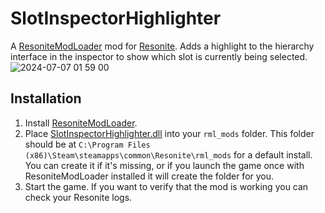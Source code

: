 # SlotInspectorHighlighter

A [ResoniteModLoader](https://github.com/resonite-modding-group/ResoniteModLoader/) mod for [Resonite](https://resonite.com/). Adds a highlight to the hierarchy interface in the inspector to show which slot is currently being selected.
![2024-07-07 01 59 00](https://github.com/sjsanjsrh/SlotInspectorHighlighter/assets/16241081/7a585021-7683-4abd-9771-3268e3969c62)

## Installation
1. Install [ResoniteModLoader](https://github.com/resonite-modding-group/ResoniteModLoader/).
2. Place [SlotInspectorHighlighter.dll](https://github.com/sjsanjsrh/SlotInspectorHighlighter/releases/latest/download/SlotInspectorHighlighter.dll) into your `rml_mods` folder. This folder should be at `C:\Program Files (x86)\Steam\steamapps\common\Resonite\rml_mods` for a default install. You can create it if it's missing, or if you launch the game once with ResoniteModLoader installed it will create the folder for you.
3. Start the game. If you want to verify that the mod is working you can check your Resonite logs.
